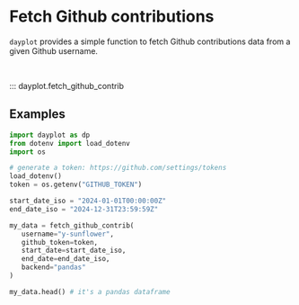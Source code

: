 # Fetch Github contributions

`dayplot` provides a simple function to fetch Github contributions data from a given Github username.

<br>

::: dayplot.fetch_github_contrib

## Examples

```python
import dayplot as dp
from dotenv import load_dotenv
import os

# generate a token: https://github.com/settings/tokens
load_dotenv()
token = os.getenv("GITHUB_TOKEN")

start_date_iso = "2024-01-01T00:00:00Z"
end_date_iso = "2024-12-31T23:59:59Z"

my_data = fetch_github_contrib(
   username="y-sunflower",
   github_token=token,
   start_date=start_date_iso,
   end_date=end_date_iso,
   backend="pandas"
)

my_data.head() # it's a pandas dataframe
```
